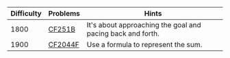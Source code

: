 | Difficulty | Problems | Hints |
| -------- | -------- | -------- |
| 1800 | [CF251B](https://codeforces.com/problemset/problem/251/B) | It's about approaching the goal and pacing back and forth. |
| 1900 | [CF2044F](https://codeforces.com/problemset/problem/2044/F) | Use a formula to represent the sum. |